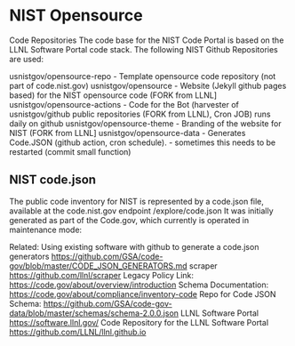 # NIST Opensource

Code Repositories
The code base for the NIST Code Portal is based on the LLNL Software Portal code stack.    The following NIST Github Repositories are used:

usnistgov/opensource-repo - Template opensource code repository (not part of code.nist.gov)
usnistgov/opensource - Website (Jekyll github pages based) for the NIST opensource code (FORK from LLNL]
usnistgov/opensource-actions - Code for the Bot (harvester of usnistgov/github public repositories (FORK from LLNL),  Cron JOB)
runs daily on github
usnistgov/opensource-theme - Branding of the website for NIST (FORK from LLNL]
usnistgov/opensource-data - Generates Code.JSON   (github action,  cron schedule).  - sometimes this needs to be restarted (commit small function)


## NIST code.json
The public code inventory for NIST is represented by a code.json file,  available at the code.nist.gov endpoint /explore/code.json
It was initially generated as part of the Code.gov,  which currently is operated in maintenance mode:

Related:
Using existing software with github to generate a code.json
generators https://github.com/GSA/code-gov/blob/master/CODE_JSON_GENERATORS.md
scraper https://github.com/llnl/scraper
Legacy Policy Link: https://code.gov/about/overview/introduction
Schema Documentation: https://code.gov/about/compliance/inventory-code
Repo for Code JSON Schema: https://github.com/GSA/code-gov-data/blob/master/schemas/schema-2.0.0.json
LLNL Software Portal https://software.llnl.gov/
Code Repository for the LLNL Software Portal https://github.com/LLNL/llnl.github.io



